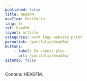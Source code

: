 ```yaml
---
published: false
title: HeadFM
navItem: Portfolio
lang: fr
ref: headfm
layout: article
categories: work logo website print
permalink: /portfolio/headfm/
buttons:
    - label: En savoir plus
      url: /portfolio/headfm/
sitemap: false
---
```


Contenu HEADFM.
